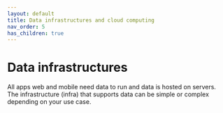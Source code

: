 ```yaml
---
layout: default
title: Data infrastructures and cloud computing
nav_order: 5
has_children: true
---
```



# Data infrastructures

All apps web and mobile need data to run and data is hosted on servers. The infrastructure (infra) that supports data can be simple or complex depending on your use case.
